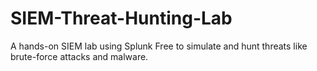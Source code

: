 # SIEM-Threat-Hunting-Lab
A hands-on SIEM lab using Splunk Free to simulate and hunt threats like brute-force attacks and malware.
